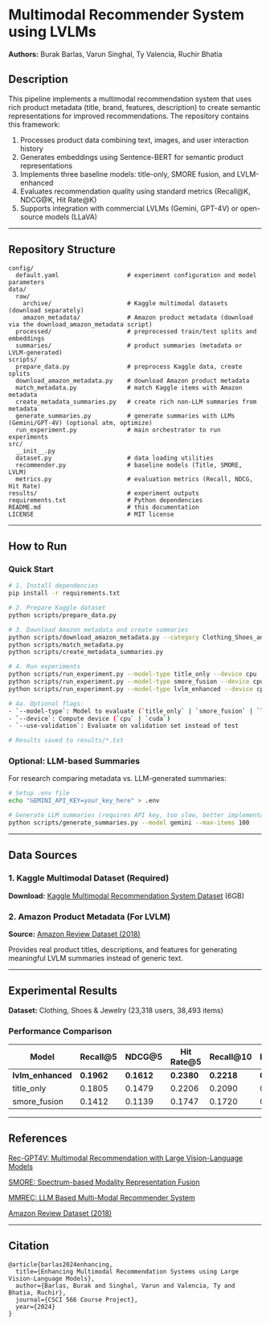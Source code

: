 # Multimodal Recommender System using LVLMs

**Authors:** Burak Barlas, Varun Singhal, Ty Valencia, Ruchir Bhatia

## Description

This pipeline implements a multimodal recommendation system that uses rich product metadata (title, brand, features, description) to create semantic representations for improved recommendations. The repository contains this framework:

1. Processes product data combining text, images, and user interaction history
2. Generates embeddings using Sentence-BERT for semantic product representations
3. Implements three baseline models: title-only, SMORE fusion, and LVLM-enhanced
4. Evaluates recommendation quality using standard metrics (Recall@K, NDCG@K, Hit Rate@K)
5. Supports integration with commercial LVLMs (Gemini, GPT-4V) or open-source models (LLaVA)

---

## Repository Structure
```text
config/
  default.yaml                   # experiment configuration and model parameters
data/
  raw/
    archive/                     # Kaggle multimodal datasets (download separately)
    amazon_metadata/             # Amazon product metadata (download via the download_amazon_metadata script)
  processed/                     # preprocessed train/test splits and embeddings
  summaries/                     # product summaries (metadata or LVLM-generated)
scripts/
  prepare_data.py                # preprocess Kaggle data, create splits
  download_amazon_metadata.py    # download Amazon product metadata
  match_metadata.py              # match Kaggle items with Amazon metadata
  create_metadata_summaries.py   # create rich non-LLM summaries from metadata
  generate_summaries.py          # generate summaries with LLMs (Gemini/GPT-4V) (optional atm, optimize)
  run_experiment.py              # main orchestrator to run experiments
src/
  __init__.py
  dataset.py                     # data loading utilities
  recommender.py                 # baseline models (Title, SMORE, LVLM)
  metrics.py                     # evaluation metrics (Recall, NDCG, Hit Rate)
results/                         # experiment outputs
requirements.txt                 # Python dependencies
README.md                        # this documentation
LICENSE                          # MIT license
```

---

## How to Run

### Quick Start

```bash
# 1. Install dependencies
pip install -r requirements.txt

# 2. Prepare Kaggle dataset
python scripts/prepare_data.py

# 3. Download Amazon metadata and create summaries
python scripts/download_amazon_metadata.py --category Clothing_Shoes_and_Jewelry # good baseline, can also download other data
python scripts/match_metadata.py
python scripts/create_metadata_summaries.py

# 4. Run experiments
python scripts/run_experiment.py --model-type title_only --device cpu
python scripts/run_experiment.py --model-type smore_fusion --device cpu
python scripts/run_experiment.py --model-type lvlm_enhanced --device cpu

# 4a. Optional flags:
- `--model-type`: Model to evaluate (`title_only` | `smore_fusion` | `lvlm_enhanced`)
- `--device`: Compute device (`cpu` | `cuda`)
- `--use-validation`: Evaluate on validation set instead of test

# Results saved to results/*.txt
```

### Optional: LLM-based Summaries

For research comparing metadata vs. LLM-generated summaries:

```bash
# Setup .env file
echo "GEMINI_API_KEY=your_key_here" > .env

# Generate LLM summaries (requires API key, too slow, better implementation with internal models to come)
python scripts/generate_summaries.py --model gemini --max-items 100
```

---

## Data Sources

### 1. Kaggle Multimodal Dataset (Required)

**Download:** [Kaggle Multimodal Recommendation System Dataset](https://www.kaggle.com/datasets/ignacioavas/alignmacrid-vae) (6GB)

### 2. Amazon Product Metadata (For LVLM)

**Source:** [Amazon Review Dataset (2018)](https://nijianmo.github.io/amazon/index.html)

Provides real product titles, descriptions, and features for generating meaningful LVLM summaries instead of generic text.

---

## Experimental Results

**Dataset:** Clothing, Shoes & Jewelry (23,318 users, 38,493 items)

### Performance Comparison

| Model | Recall@5 | NDCG@5 | Hit Rate@5 | Recall@10 | NDCG@10 | Hit Rate@10 |
|-------|----------|--------|------------|-----------|---------|-------------|
| **lvlm_enhanced** | **0.1962** | **0.1612** | **0.2380** | **0.2218** | **0.1700** | **0.2705** |
| title_only | 0.1805 | 0.1479 | 0.2206 | 0.2090 | 0.1575 | 0.2539 |
| smore_fusion | 0.1412 | 0.1139 | 0.1747 | 0.1720 | 0.1243 | 0.2118 |

---

## References

[Rec-GPT4V: Multimodal Recommendation with Large Vision-Language Models](https://arxiv.org/abs/2402.15809)

[SMORE: Spectrum-based Modality Representation Fusion](https://arxiv.org/abs/2412.15442)

[MMREC: LLM Based Multi-Modal Recommender System](https://arxiv.org/abs/2408.04211)

[Amazon Review Dataset (2018)](https://nijianmo.github.io/amazon/index.html)

---

## Citation

```
@article{barlas2024enhancing,
  title={Enhancing Multimodal Recommendation Systems using Large Vision-Language Models},
  author={Barlas, Burak and Singhal, Varun and Valencia, Ty and Bhatia, Ruchir},
  journal={CSCI 566 Course Project},
  year={2024}
}
```
